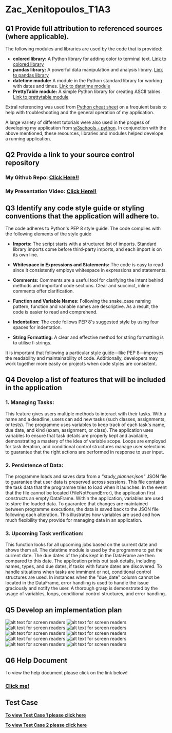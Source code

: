 # Zac_Xenitopoulos_T1A3

## Q1 Provide full attribution to referenced sources (where applicable).

The following modules and libraries are used by the code that is provided:

- **colored library:** A Python library for adding color to terminal text. [Link to colored library](https://pypi.org/project/colored/)
- **pandas library:** A powerful data manipulation and analysis library. [Link to pandas library](https://pandas.pydata.org/)
- **datetime module:** A module in the Python standard library for working with dates and times. [Link to datetime module](https://docs.python.org/3/library/datetime.html)
- **PrettyTable module:** A simple Python library for creating ASCII tables. [Link to prettytable module](https://pypi.org/project/prettytable/)

Extral referencing was used from [Python cheat sheet](https://www.pythoncheatsheet.org/) on a frequient basis to help with troubleshooting and the general operation of my application. 

A large variety of different tutorials were also used in the progess of developing my application from [w3schools - python](https://www.w3schools.com/python/). In conjunction with the above mentioned, these resources, libraries and modules helped develope a running application. 

## Q2 Provide a link to your source control repository
### My Github Repo: [Click Here!!](https://github.com/zxeni1/Zac_Xenitopoulos_T1A3)

### My Presentation Video: [Click Here!!](https://youtu.be/0qlgK-2skJk)

## Q3 Identify any code style guide or styling conventions that the application will adhere to.

The code adheres to Python's PEP 8 style guide. The code complies with the following elements of the style guide

- **Imports:** The script starts with a structured list of imports. Standard library imports come before third-party imports, and each import is on its own line.

- **Whitespace in Expressions and Statements:** The code is easy to read since it consistently employs whitespace in expressions and statements.

- **Comments:** Comments are a useful tool for clarifying the intent behind methods and important code sections. Clear and succinct, inline comments offer clarification.

- **Function and Variable Names:** Following the snake_case naming pattern, function and variable names are descriptive. As a result, the code is easier to read and comprehend.

- **Indentation:** The code follows PEP 8's suggested style by using four spaces for indentation.

- **String Formatting:** A clear and effective method for string formatting is to utilise f-strings.

It is important that following a particular style guide—like PEP 8—improves the readability and maintainability of code. Additionally, developers may work together more easily on projects when code styles are consistent.

## Q4 Develop a list of features that will be included in the application

### 1. Managing Tasks:

This feature gives users multiple methods to interact with their tasks. With a name and a deadline, users can add new tasks (such classes, assignments, or tests). The programme uses variables to keep track of each task's name, due date, and kind (exam, assignment, or class). The application uses variables to ensure that task details are properly kept and available, demonstrating a mastery of the idea of variable scope. Loops are employed for task iteration, and conditional control structures manage user selections to guarantee that the right actions are performed in response to user input.

### 2. Persistence of Data:

The programme loads and saves data from a *"study_planner.json"* JSON file to guarantee that user data is preserved across sessions. This file contains the task data that the programme tries to load when it launches. In the event that the file cannot be located (FileNotFoundError), the application first constructs an empty DataFrame. Within the application, variables are used to store the loaded data. To guarantee that changes are maintained between programme executions, the data is saved back to the JSON file following each alteration. This illustrates how variables are used and how much flexibility they provide for managing data in an application.

### 3. Upcoming Task verification:

This function looks for all upcoming jobs based on the current date and shows them all. The datetime module is used by the programme to get the current date. The due dates of the jobs kept in the DataFrame are then compared to this date. The application prints out task details, including names, types, and due dates, if tasks with future dates are discovered. To handle situations when tasks are imminent or not, conditional control structures are used. In instances when the "due_date" column cannot be located in the DataFrame, error handling is used to handle the issue graciously and notify the user. A thorough grasp is demonstrated by the usage of variables, loops, conditional control structures, and error handling.

## Q5 Develop an implementation plan

![alt text for screen readers](/docs/2.jpg)
![alt text for screen readers](/docs/3.jpg)
![alt text for screen readers](/docs/5.jpg)
![alt text for screen readers](/docs/6.jpg)
![alt text for screen readers](/docs/7.jpg)
![alt text for screen readers](/docs/8.jpg)
![alt text for screen readers](/docs/9.jpg)
![alt text for screen readers](/docs/10.jpg)
![alt text for screen readers](/docs/1.jpg)
![alt text for screen readers](/docs/4.jpg)

## Q6 Help Document

To view the help document please click on the link below!

### [Click me!](./docs/Help.md)

## Test Case

**[To view Test Case 1 please click here](./docs/Test%20Case%201.png)**

**[To view Test Case 2 please click here](./docs/Test%20Case%202.png)**
